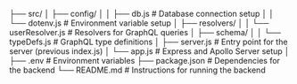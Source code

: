 
├── src/
│   ├── config/
│   │   ├── db.js           # Database connection setup
│   │   └── dotenv.js       # Environment variable setup
│   ├── resolvers/
│   │   └── userResolver.js  # Resolvers for GraphQL queries
│   ├── schema/
│   │   └── typeDefs.js      # GraphQL type definitions
│   ├── server.js           # Entry point for the server (previous index.js)
│   └── app.js              # Express and Apollo Server setup
│
├── .env                    # Environment variables
├── package.json            # Dependencies for the backend
└── README.md               # Instructions for running the backend

